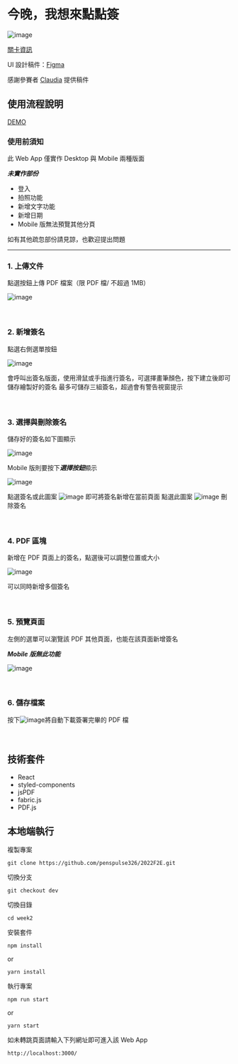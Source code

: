 # 今晚，我想來點點簽 

![image](https://user-images.githubusercontent.com/22139550/223066068-444fc6b3-09a6-49ee-b73b-5dd348b5df58.png)

[關卡資訊](https://2022.thef2e.com/news/week2)

UI 設計稿件：[Figma](https://www.figma.com/file/xINlkpj0AowEGQDVwahjqj/Week2---%E4%BB%8A%E6%99%9A%EF%BC%8C%E6%88%91%E6%83%B3%E4%BE%86%E9%BB%9E%E9%BB%9E%E7%B0%BD?node-id=0%3A1)

感謝參賽者 [Claudia](https://2022.thef2e.com/users/12061549261452684531/) 提供稿件

## 使用流程說明

[DEMO](https://penspulse326.github.io/2022F2E/week2/#/)

### 使用前須知

此 Web App 僅實作 Desktop 與 Mobile 兩種版面

***未實作部份***
- 登入
- 拍照功能
- 新增文字功能
- 新增日期
- Mobile 版無法預覽其他分頁

如有其他疏忽部份請見諒，也歡迎提出問題

----

### 1. 上傳文件

  點選按鈕上傳 PDF 檔案（限 PDF 檔/ 不超過 1MB）

![image](https://user-images.githubusercontent.com/22139550/223064401-ce4fdc35-f509-4809-8761-ae81405db4be.png)
<br>
<br>
<br>
### 2. 新增簽名

  點選右側選單按鈕 

![image](https://user-images.githubusercontent.com/22139550/223065566-8177bc88-c956-407f-a640-ff021a4e5ccb.png)

  會呼叫出簽名版面，使用滑鼠或手指進行簽名，可選擇畫筆顏色，按下建立後即可儲存繪製好的簽名
  最多可儲存三組簽名，超過會有警告視窗提示
<br>
<br>
<br>
### 3. 選擇與刪除簽名

儲存好的簽名如下圖顯示

![image](https://user-images.githubusercontent.com/22139550/223066373-69caa330-3ff3-46e2-8154-2b48b7917bc6.png)

Mobile 版則要按下***選擇按鈕***顯示

![image](https://user-images.githubusercontent.com/22139550/223066714-a0241005-e66c-4dc7-b3bc-3f71db77630f.png)

點選簽名或此圖案 ![image](https://user-images.githubusercontent.com/22139550/223066815-081bb79e-9c95-4d2b-b5dc-3e1450d04513.png) 即可將簽名新增在當前頁面
點選此圖案 ![image](https://user-images.githubusercontent.com/22139550/223067029-28ecf86b-0a1b-4701-b288-a8e9978813c6.png) 刪除簽名
<br>
<br>
<br>
### 4. PDF 區塊

新增在 PDF 頁面上的簽名，點選後可以調整位置或大小

![image](https://user-images.githubusercontent.com/22139550/223068123-0f6cedc2-10a3-4e52-95cd-bc4ea9c87650.png)

可以同時新增多個簽名
<br>
<br>
<br>
### 5.  預覽頁面

左側的選單可以瀏覽該 PDF 其他頁面，也能在該頁面新增簽名

***Mobile 版無此功能***

![image](https://user-images.githubusercontent.com/22139550/223068291-24774aa3-b16d-465d-bfe0-fe0b29a04ab8.png)
<br>
<br>
<br>
### 6. 儲存檔案 

按下![image](https://user-images.githubusercontent.com/22139550/223069160-a25791bf-5d57-4d85-8a91-11b93b3cfa6b.png)將自動下載簽署完畢的 PDF 檔
<br>
<br>
<br>

## 技術套件

- React
- styled-components
- jsPDF
- fabric.js
- PDF.js

## 本地端執行

複製專案

```
git clone https://github.com/penspulse326/2022F2E.git
```

切換分支

```
git checkout dev
```

切換目錄

```
cd week2
```

安裝套件

```
npm install
```

or

```
yarn install
```

執行專案

```
npm run start
```

or

```
yarn start
```

如未轉跳頁面請輸入下列網址即可進入該 Web App

```
http://localhost:3000/
```


